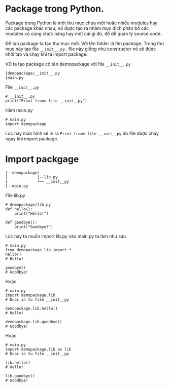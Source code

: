 # Package trong Python.

Package trong Python là một thư mục chứa một hoặc nhiều modules hay các package khác nhau, nó được tạo ra  nhằm mục đích phân bố các modules có cùng chức năng hay một cái gì đó, để dễ quản lý source code. 

Để tạo package ta tạo thư mục mới. Với tên folder là tên package. Trong thư mục này tạo file ```__init__.py.``` file này giống như constructor nó sẽ được khởi tạo và chạy khi ta import package.

VD ta tạo package có tên demopackage với file ```__init__.py```
```
|demopackage/__init__.py
|main.py
```

File ```__init__.py```

```
# __init__.py
print("Print frome file __init__py")
```

Hàm main.py

```
# main.py
import demopackage
```
Lúc này màn hình sẽ in ra ```Print frome file __init__py``` do file được chạy ngay khi import package.

# Import packgage

```
|--demopackage/
|             |--lib.py
|             └── __init__py
|--main.py
```

File lib.py

```
# demopackage/lib.py
def hello():
    print("Hello!")

def goodbye():
    print("Goodbye!")

```

Lúc này ta muốn import lib.py vào main.py ta làm như sau

```
# main.py
from demopackage.lib import *
hello()
# Hello!

goodbye()
# Goodbye!
```

Hoặc

```
# main.py
import demopackage.lib
# Duoc in tu file __init__py

demopackage.lib.hello()
# Hello!

demopackage.lib.goodbye()
# Goodbye!

```

Hoặc

```
# main.py
import demopackage.lib as lib
# Duoc in tu file __init__py

lib.hello()
# Hello!

lib.goodbye()
# Goodbye!
```